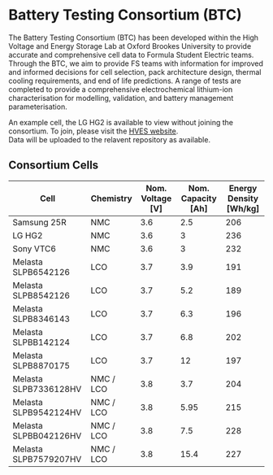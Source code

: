 # Battery Testing Consortium (BTC)
The Battery Testing Consortium (BTC) has been developed within the High Voltage and Energy Storage Lab at Oxford Brookes University to provide accurate and comprehensive cell data to Formula Student Electric teams. Through the BTC, we aim to provide FS teams with information for improved and informed decisions for cell selection, pack architecture design, thermal cooling requirements, and end of life predictions. A range of tests are completed to provide a comprehensive electrochemical lithium-ion characterisation for modelling, validation, and battery management parameterisation.

An example cell, the LG HG2 is available to view without joining the consortium. To join, please visit the [HVES website].   
Data will be uploaded to the relavent repository as available. 

## Consortium Cells
|Cell|Chemistry|Nom. Voltage [V]|Nom. Capacity [Ah]|Energy Density [Wh/kg]|
|---|---|---|---|---|
| Samsung 25R  | NMC  | 3.6  | 2.5  | 206  |
|  LG HG2 |  NMC | 3.6  | 3  |  236 |
|  Sony VTC6 | NMC  | 3.6  |  3 |  232 |
|  Melasta SLPB6542126| LCO  | 3.7  | 3.9  | 191  |
|  Melasta SLPB8542126 | LCO  | 3.7  | 5.2  | 189  |
|  Melasta SLPB8346143 | LCO  | 3.7  | 6.3  | 196  |
|  Melasta SLPBB142124  | LCO  | 3.7  | 6.8  | 202  |
|  Melasta SLPB8870175 | LCO  | 3.7  | 12  | 197  |
|  Melasta SLPB7336128HV | NMC / LCO  | 3.8  | 3.7  | 204  |
|  Melasta SLPB9542124HV | NMC / LCO  | 3.8  | 5.95  | 215  |
|  Melasta SLPBB042126HV | NMC / LCO  |  3.8 | 7.5  | 228 |
|  Melasta SLPB7579207HV| NMC / LCO  | 3.8  | 15.4  | 227  |

[HVES website]: https://hves.brookes.ac.uk/btc/

